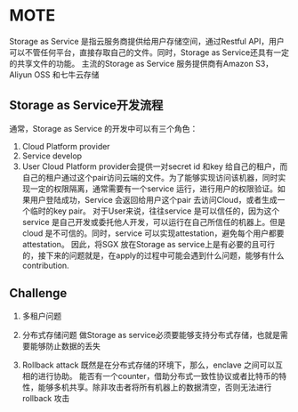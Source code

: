 # MOTE
Storage as Service 是指云服务商提供给用户存储空间，通过Restful API，用户可以不管任何平台，直接存取自己的文件。同时，Storage as Service还具有一定的共享文件的功能。
主流的Storage as Service 服务提供商有Amazon S3， Aliyun OSS 和七牛云存储
## Storage as Service开发流程
通常，Storage as Service 的开发中可以有三个角色：
1. Cloud Platform provider
2. Service develop
3. User
Cloud Platform provider会提供一对secret id 和key 给自己的租户，而自己的租户通过这个pair访问云端的文件。为了能够实现访问该机器，同时实现一定的权限隔离，通常需要有一个service 运行，进行用户的权限验证。如果用户登陆成功，Service 会返回给用户这个pair 去访问Cloud，或者生成一个临时的key pair。
对于User来说，往往service 是可以信任的，因为这个service 是自己开发或委托他人开发，可以运行在自己所信任的机器上。但是cloud 是不可信的。同时，service 可以实现attestation，避免每个用户都要attestation。
因此，将SGX 放在Storage as service上是有必要的且可行的，接下来的问题就是，在apply的过程中可能会遇到什么问题，能够有什么contribution.
## Challenge
1. 多租户问题

2. 分布式存储问题
做Storage as service必须要能够支持分布式存储，也就是需要能够防止数据的丢失

3. Rollback attack
既然是在分布式存储的环境下，那么，enclave 之间可以互相的进行协助。
能否有一个counter，借助分布式一致性协议或者比特币的特性，能够多机共享。除非攻击者将所有机器上的数据清空，否则无法进行rollback 攻击
